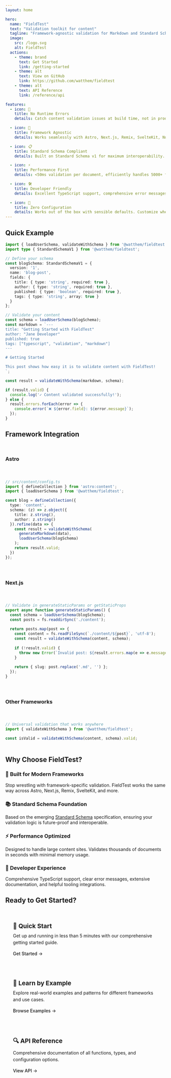 ```yaml
---
layout: home

hero:
  name: "FieldTest"
  text: "Validation toolkit for content"
  tagline: "Framework-agnostic validation for Markdown and Standard Schema — built for Astro, Next.js, and modern frameworks."
  image:
    src: /logo.svg
    alt: FieldTest
  actions:
    - theme: brand
      text: Get Started
      link: /getting-started
    - theme: alt
      text: View on GitHub
      link: https://github.com/watthem/fieldtest
    - theme: alt
      text: API Reference
      link: /reference/api

features:
  - icon: 🚫
    title: No Runtime Errors
    details: Catch content validation issues at build time, not in production. Your users will never see broken content again.

  - icon: 🔄
    title: Framework Agnostic
    details: Works seamlessly with Astro, Next.js, Remix, SvelteKit, Nuxt, and any modern framework. One validation API to rule them all.

  - icon: 📋
    title: Standard Schema Compliant
    details: Built on Standard Schema v1 for maximum interoperability. Your validation logic works across different libraries and tools.

  - icon: ⚡
    title: Performance First
    details: <50ms validation per document, efficiently handles 5000+ files. Built for large content sites that need speed.

  - icon: 🛠️
    title: Developer Friendly
    details: Excellent TypeScript support, comprehensive error messages, and extensive documentation. Get productive quickly.

  - icon: 🔧
    title: Zero Configuration
    details: Works out of the box with sensible defaults. Customize when you need it, but don't worry about complex setup.
---
```


## Quick Example

```typescript
import { loadUserSchema, validateWithSchema } from '@watthem/fieldtest';
import type { StandardSchemaV1 } from '@watthem/fieldtest';

// Define your schema
const blogSchema: StandardSchemaV1 = {
  version: '1',
  name: 'blog-post',
  fields: {
    title: { type: 'string', required: true },
    author: { type: 'string', required: true },
    published: { type: 'boolean', required: true },
    tags: { type: 'string', array: true }
  }
};

// Validate your content
const schema = loadUserSchema(blogSchema);
const markdown = `---
title: "Getting Started with FieldTest"
author: "Jane Developer"
published: true
tags: ["typescript", "validation", "markdown"]
---

# Getting Started

This post shows how easy it is to validate content with FieldTest!
`;

const result = validateWithSchema(markdown, schema);

if (result.valid) {
  console.log('✓ Content validated successfully!');
} else {
  result.errors.forEach(error => {
    console.error(`❌ ${error.field}: ${error.message}`);
  });
}
```

## Framework Integration

<div class="framework-grid">

### Astro
```typescript
// src/content/config.ts
import { defineCollection } from 'astro:content';
import { loadUserSchema } from '@watthem/fieldtest';

const blog = defineCollection({
  type: 'content',
  schema: (z) => z.object({
    title: z.string(),
    author: z.string()
  }).refine(data => {
    const result = validateWithSchema(
      generateMarkdown(data), 
      loadUserSchema(blogSchema)
    );
    return result.valid;
  })
});
```

### Next.js
```typescript
// Validate in generateStaticParams or getStaticProps
export async function generateStaticParams() {
  const schema = loadUserSchema(blogSchema);
  const posts = fs.readdirSync('./content');
  
  return posts.map(post => {
    const content = fs.readFileSync(`./content/${post}`, 'utf-8');
    const result = validateWithSchema(content, schema);
    
    if (!result.valid) {
      throw new Error(`Invalid post: ${result.errors.map(e => e.message)}`);
    }
    
    return { slug: post.replace('.md', '') };
  });
}
```

### Other Frameworks
```typescript
// Universal validation that works anywhere
import { validateWithSchema } from '@watthem/fieldtest';

const isValid = validateWithSchema(content, schema).valid;
```

</div>

## Why Choose FieldTest?

### 🎯 **Built for Modern Frameworks**
Stop wrestling with framework-specific validation. FieldTest works the same way across Astro, Next.js, Remix, SvelteKit, and more.

### 📚 **Standard Schema Foundation**
Based on the emerging [Standard Schema](https://standardschema.dev) specification, ensuring your validation logic is future-proof and interoperable.

### ⚡ **Performance Optimized**
Designed to handle large content sites. Validates thousands of documents in seconds with minimal memory usage.

### 🔧 **Developer Experience**
Comprehensive TypeScript support, clear error messages, extensive documentation, and helpful tooling integrations.

## Ready to Get Started?

<div class="cta-grid">
  <div class="cta-card">
    <h3>🚀 Quick Start</h3>
    <p>Get up and running in less than 5 minutes with our comprehensive getting started guide.</p>
    <a href="/getting-started" class="cta-link">Get Started →</a>
  </div>

  <div class="cta-card">
    <h3>📖 Learn by Example</h3>
    <p>Explore real-world examples and patterns for different frameworks and use cases.</p>
    <a href="/examples/" class="cta-link">Browse Examples →</a>
  </div>

  <div class="cta-card">
    <h3>🔍 API Reference</h3>
    <p>Comprehensive documentation of all functions, types, and configuration options.</p>
    <a href="/reference/api" class="cta-link">View API →</a>
  </div>
</div>

<style>
.framework-grid {
  display: grid;
  grid-template-columns: repeat(auto-fit, minmax(300px, 1fr));
  gap: 1.5rem;
  margin: 2rem 0;
}

.cta-grid {
  display: grid;
  grid-template-columns: repeat(auto-fit, minmax(250px, 1fr));
  gap: 1.5rem;
  margin: 2rem 0;
}

.cta-card {
  padding: 1.5rem;
  border: 1px solid var(--vp-c-border);
  border-radius: 8px;
  background: var(--vp-c-bg-soft);
}

.cta-card h3 {
  margin: 0 0 0.5rem 0;
  font-size: 1.2rem;
}

.cta-card p {
  margin: 0 0 1rem 0;
  color: var(--vp-c-text-2);
  line-height: 1.5;
}

.cta-link {
  color: var(--vp-c-brand);
  text-decoration: none;
  font-weight: 500;
}

.cta-link:hover {
  text-decoration: underline;
}
</style>
